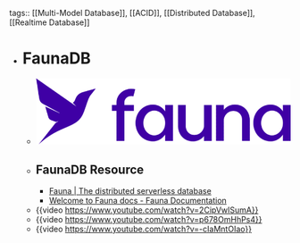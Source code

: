 tags:: [[Multi-Model Database]], [[ACID]], [[Distributed Database]], [[Realtime Database]]

- # FaunaDB
	- ![faunadb.png](../assets/faunadb_1705928188310_0.png)
	- ## FaunaDB Resource
		- [Fauna | The distributed serverless database](https://fauna.com/)
		- [Welcome to Fauna docs - Fauna Documentation](https://docs.fauna.com/fauna/current/)
	- {{video https://www.youtube.com/watch?v=2CipVwISumA}}
	- {{video https://www.youtube.com/watch?v=p678OmHhPs4}}
	- {{video https://www.youtube.com/watch?v=-cIaMntOIao}}